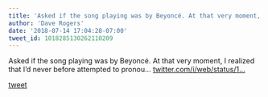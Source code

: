 ```yaml
---
title: 'Asked if the song playing was by Beyoncé. At that very moment, I realized...'
author: 'Dave Rogers'
date: '2018-07-14 17:04:28-07:00'
tweet_id: 1018285130262110209
---
```

Asked if the song playing was by Beyoncé. At that very moment, I realized that I’d never before attempted to pronou… [twitter.com/i/web/status/1…](https://twitter.com/i/web/status/1018285130262110209)

[tweet](https://twitter.com/yukondude/status/1018285130262110209)